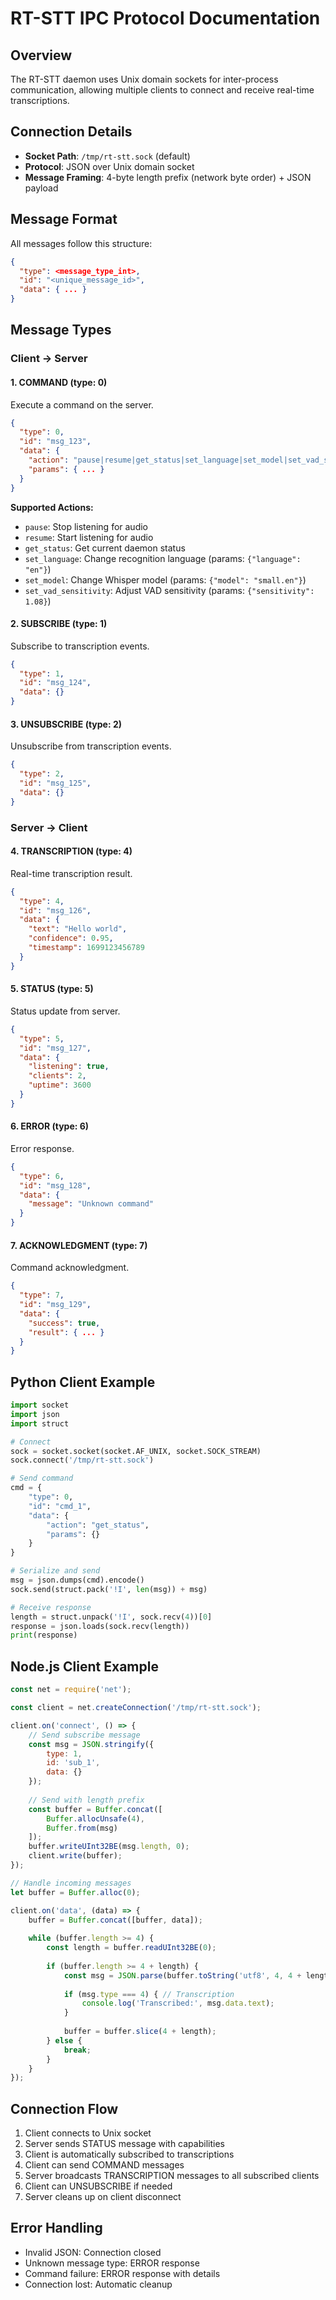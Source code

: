 # RT-STT IPC Protocol Documentation

## Overview

The RT-STT daemon uses Unix domain sockets for inter-process communication, allowing multiple clients to connect and receive real-time transcriptions.

## Connection Details

- **Socket Path**: `/tmp/rt-stt.sock` (default)
- **Protocol**: JSON over Unix domain socket
- **Message Framing**: 4-byte length prefix (network byte order) + JSON payload

## Message Format

All messages follow this structure:
```json
{
  "type": <message_type_int>,
  "id": "<unique_message_id>",
  "data": { ... }
}
```

## Message Types

### Client → Server

#### 1. COMMAND (type: 0)
Execute a command on the server.

```json
{
  "type": 0,
  "id": "msg_123",
  "data": {
    "action": "pause|resume|get_status|set_language|set_model|set_vad_sensitivity",
    "params": { ... }
  }
}
```

**Supported Actions:**
- `pause`: Stop listening for audio
- `resume`: Start listening for audio
- `get_status`: Get current daemon status
- `set_language`: Change recognition language (params: `{"language": "en"}`)
- `set_model`: Change Whisper model (params: `{"model": "small.en"}`)
- `set_vad_sensitivity`: Adjust VAD sensitivity (params: `{"sensitivity": 1.08}`)

#### 2. SUBSCRIBE (type: 1)
Subscribe to transcription events.

```json
{
  "type": 1,
  "id": "msg_124",
  "data": {}
}
```

#### 3. UNSUBSCRIBE (type: 2)
Unsubscribe from transcription events.

```json
{
  "type": 2,
  "id": "msg_125",
  "data": {}
}
```

### Server → Client

#### 4. TRANSCRIPTION (type: 4)
Real-time transcription result.

```json
{
  "type": 4,
  "id": "msg_126",
  "data": {
    "text": "Hello world",
    "confidence": 0.95,
    "timestamp": 1699123456789
  }
}
```

#### 5. STATUS (type: 5)
Status update from server.

```json
{
  "type": 5,
  "id": "msg_127",
  "data": {
    "listening": true,
    "clients": 2,
    "uptime": 3600
  }
}
```

#### 6. ERROR (type: 6)
Error response.

```json
{
  "type": 6,
  "id": "msg_128",
  "data": {
    "message": "Unknown command"
  }
}
```

#### 7. ACKNOWLEDGMENT (type: 7)
Command acknowledgment.

```json
{
  "type": 7,
  "id": "msg_129",
  "data": {
    "success": true,
    "result": { ... }
  }
}
```

## Python Client Example

```python
import socket
import json
import struct

# Connect
sock = socket.socket(socket.AF_UNIX, socket.SOCK_STREAM)
sock.connect('/tmp/rt-stt.sock')

# Send command
cmd = {
    "type": 0,
    "id": "cmd_1",
    "data": {
        "action": "get_status",
        "params": {}
    }
}

# Serialize and send
msg = json.dumps(cmd).encode()
sock.send(struct.pack('!I', len(msg)) + msg)

# Receive response
length = struct.unpack('!I', sock.recv(4))[0]
response = json.loads(sock.recv(length))
print(response)
```

## Node.js Client Example

```javascript
const net = require('net');

const client = net.createConnection('/tmp/rt-stt.sock');

client.on('connect', () => {
    // Send subscribe message
    const msg = JSON.stringify({
        type: 1,
        id: 'sub_1',
        data: {}
    });
    
    // Send with length prefix
    const buffer = Buffer.concat([
        Buffer.allocUnsafe(4),
        Buffer.from(msg)
    ]);
    buffer.writeUInt32BE(msg.length, 0);
    client.write(buffer);
});

// Handle incoming messages
let buffer = Buffer.alloc(0);

client.on('data', (data) => {
    buffer = Buffer.concat([buffer, data]);
    
    while (buffer.length >= 4) {
        const length = buffer.readUInt32BE(0);
        
        if (buffer.length >= 4 + length) {
            const msg = JSON.parse(buffer.toString('utf8', 4, 4 + length));
            
            if (msg.type === 4) { // Transcription
                console.log('Transcribed:', msg.data.text);
            }
            
            buffer = buffer.slice(4 + length);
        } else {
            break;
        }
    }
});
```

## Connection Flow

1. Client connects to Unix socket
2. Server sends STATUS message with capabilities
3. Client is automatically subscribed to transcriptions
4. Client can send COMMAND messages
5. Server broadcasts TRANSCRIPTION messages to all subscribed clients
6. Client can UNSUBSCRIBE if needed
7. Server cleans up on client disconnect

## Error Handling

- Invalid JSON: Connection closed
- Unknown message type: ERROR response
- Command failure: ERROR response with details
- Connection lost: Automatic cleanup
